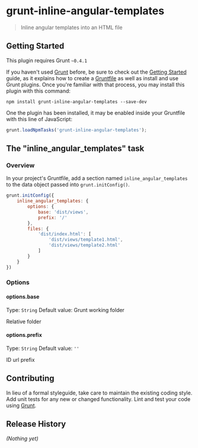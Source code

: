 # grunt-inline-angular-templates

> Inline angular templates into an HTML file

## Getting Started
This plugin requires Grunt `~0.4.1`

If you haven't used [Grunt](http://gruntjs.com/) before, be sure to check out the [Getting Started](http://gruntjs.com/getting-started) guide, as it explains how to create a [Gruntfile](http://gruntjs.com/sample-gruntfile) as well as install and use Grunt plugins. Once you're familiar with that process, you may install this plugin with this command:

```shell
npm install grunt-inline-angular-templates --save-dev
```

One the plugin has been installed, it may be enabled inside your Gruntfile with this line of JavaScript:

```js
grunt.loadNpmTasks('grunt-inline-angular-templates');
```

## The "inline_angular_templates" task

### Overview
In your project's Gruntfile, add a section named `inline_angular_templates` to the data object passed into `grunt.initConfig()`.

```js
grunt.initConfig({
    inline_angular_templates: {
        options: {
            base: 'dist/views',
            prefix: '/'
        },
        files: {
            'dist/index.html': [
                'dist/views/template1.html',
                'dist/views/template2.html'
            ]
        }
    }
})
```

### Options

#### options.base
Type: `String`
Default value: Grunt working folder

Relative folder

#### options.prefix
Type: `String`
Default value: `''`

ID url prefix

## Contributing
In lieu of a formal styleguide, take care to maintain the existing coding style. Add unit tests for any new or changed functionality. Lint and test your code using [Grunt](http://gruntjs.com/).

## Release History
_(Nothing yet)_
